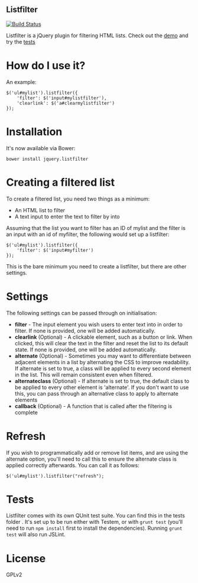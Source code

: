 Listfilter
----------

[![Build Status](https://travis-ci.org/Astutech/jquery.listfilter.png?branch=master)](https://travis-ci.org/Astutech/jquery.listfilter)

Listfilter is a jQuery plugin for filtering HTML lists. Check out the [demo](http://astutech.github.io/jquery.listfilter/) and try the [tests](http://astutech.github.io/jquery.listfilter/tests/)

How do I use it?
================

An example:

    $('ul#mylist').listfilter({
        'filter': $('input#mylistfilter'),
        'clearlink': $('a#clearmylistfilter')
    });

Installation
============

It's now available via Bower:

    bower install jquery.listfilter


Creating a filtered list
========================

To create a filtered list, you need two things as a minimum:

* An HTML list to filter
* A text input to enter the text to filter by into

Assuming that the list you want to filter has an ID of mylist and the filter is an input with an id of myfilter, the following would set up a listfilter:

    $('ul#mylist').listfilter({
        'filter': $('input#myfilter')
    });

This is the bare minimum you need to create a listfilter, but there are other settings.

Settings
========

The following settings can be passed through on initialisation:

* **filter** - The input element you wish users to enter text into in order to filter. If none is provided, one will be added automatically.
* **clearlink** (Optional) - A clickable element, such as a button or link. When clicked, this will clear the text in the filter and reset the list to its default state. If none is provided, one will be added automatically.
* **alternate** (Optional) - Sometimes you may want to differentiate between adjacent elements in a list by alternating the CSS to improve readability. If alternate is set to true, a class will be applied to every second element in the list. This will remain consistent even when filtered.
* **alternateclass** (Optional) - If alternate is set to true, the default class to be applied to every other element is 'alternate'. If you don't want to use this, you can pass through an alternative class to apply to alternate elements
* **callback** (Optional) - A function that is called after the filtering is complete

Refresh
=======

If you wish to programmatically add or remove list items, and are using the alternate option, you'll need to call this to ensure the alternate class is applied correctly afterwards. You can call it as follows:

    $('ul#mylist').listfilter("refresh");

Tests
=====

Listfilter comes with its own QUnit test suite. You can find this in the tests folder . It's set up to be run either with Testem, or with `grunt test` (you'll need to run `npm install` first to install the dependencies). Running `grunt test` will also run JSLint.

License
=======

GPLv2

